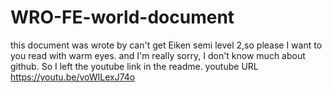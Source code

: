# WRO-FE-world-document
this document was wrote by can't get Eiken semi level 2,so please I want to you read with warm eyes.
and
I'm really sorry, I don't know much about github. So I left the youtube link in the readme.
youtube URL<br>
https://youtu.be/voWILexJ74o
